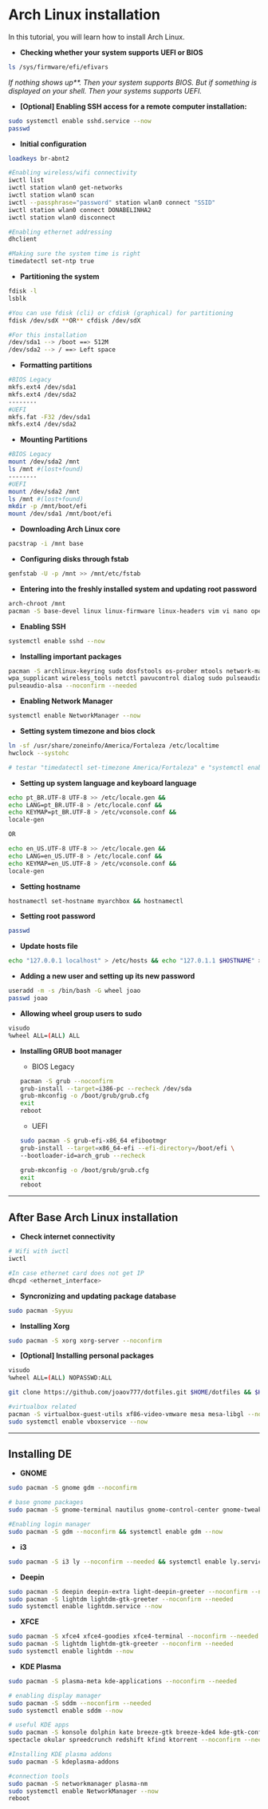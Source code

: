 # Arch Linux installation

In this tutorial, you will learn how to install Arch Linux.

- **Checking whether your system supports UEFI or BIOS**

```bash
ls /sys/firmware/efi/efivars
```
_If nothing shows up**. Then your system supports BIOS. But if something is displayed on your shell. Then your systems supports UEFI._

- **[Optional] Enabling SSH access for a remote computer installation:**

```bash
sudo systemctl enable sshd.service --now
passwd 
```

- **Initial configuration**

```bash
loadkeys br-abnt2

#Enabling wireless/wifi connectivity
iwctl list
iwctl station wlan0 get-networks
iwctl station wlan0 scan
iwctl --passphrase="password" station wlan0 connect "SSID"
iwctl station wlan0 connect DONABELINHA2
iwctl station wlan0 disconnect

#Enabling ethernet addressing
dhclient

#Making sure the system time is right
timedatectl set-ntp true

```

- **Partitioning the system**

```bash
fdisk -l
lsblk

#You can use fdisk (cli) or cfdisk (graphical) for partitioning
fdisk /dev/sdX **OR** cfdisk /dev/sdX 

#For this installation
/dev/sda1 --> /boot ==> 512M
/dev/sda2 --> / ==> Left space
```

- **Formatting partitions**

```bash
#BIOS Legacy
mkfs.ext4 /dev/sda1
mkfs.ext4 /dev/sda2
--------
#UEFI
mkfs.fat -F32 /dev/sda1
mkfs.ext4 /dev/sda2
```

- **Mounting Partitions**

```bash
#BIOS Legacy
mount /dev/sda2 /mnt
ls /mnt #(lost+found)
--------
#UEFI
mount /dev/sda2 /mnt
ls /mnt #(lost+found)
mkdir -p /mnt/boot/efi
mount /dev/sda1 /mnt/boot/efi
```

- **Downloading Arch Linux core**

```bash
pacstrap -i /mnt base 
```

- **Configuring disks through fstab**

```bash
genfstab -U -p /mnt >> /mnt/etc/fstab
```

- **Entering into the freshly installed system and updating root password**

```bash
arch-chroot /mnt
pacman -S base-devel linux linux-firmware linux-headers vim vi nano openssh --noconfirm --needed
```

- **Enabling SSH**

```bash
systemctl enable sshd --now
```

- **Installing important packages**

```bash
pacman -S archlinux-keyring sudo dosfstools os-prober mtools network-manager-applet networkmanager \
wpa_supplicant wireless_tools netctl pavucontrol dialog sudo pulseaudio git \
pulseaudio-alsa --noconfirm --needed
```

- **Enabling Network Manager**

```bash
systemctl enable NetworkManager --now
```

- **Setting system timezone and bios clock**

```bash
ln -sf /usr/share/zoneinfo/America/Fortaleza /etc/localtime
hwclock --systohc

# testar "timedatectl set-timezone America/Fortaleza" e "systemctl enable systemd-timesyncd"
```

- **Setting up system language and keyboard language**

```bash
echo pt_BR.UTF-8 UTF-8 >> /etc/locale.gen &&
echo LANG=pt_BR.UTF-8 > /etc/locale.conf &&
echo KEYMAP=pt_BR.UTF-8 > /etc/vconsole.conf &&
locale-gen

OR

echo en_US.UTF-8 UTF-8 >> /etc/locale.gen &&
echo LANG=en_US.UTF-8 > /etc/locale.conf &&
echo KEYMAP=en_US.UTF-8 > /etc/vconsole.conf &&
locale-gen

```

- **Setting hostname**

```bash
hostnamectl set-hostname myarchbox && hostnamectl
```

- **Setting root password**

```bash
passwd
```

- **Update hosts file**

```bash
echo "127.0.0.1 localhost" > /etc/hosts && echo "127.0.1.1 $HOSTNAME" >> /etc/hosts
```

- **Adding a new user and setting up its new password**

```bash
useradd -m -s /bin/bash -G wheel joao
passwd joao
```

- **Allowing wheel group users to sudo**

```bash
visudo
%wheel ALL=(ALL) ALL
```

- **Installing GRUB boot manager**
    - BIOS Legacy
    
    ```bash
    pacman -S grub --noconfirm
    grub-install --target=i386-pc --recheck /dev/sda
    grub-mkconfig -o /boot/grub/grub.cfg
    exit
    reboot
    ```
    

    - UEFI

    ```bash
    sudo pacman -S grub-efi-x86_64 efibootmgr
    grub-install --target=x86_64-efi --efi-directory=/boot/efi \
    --bootloader-id=arch_grub --recheck
    
    grub-mkconfig -o /boot/grub/grub.cfg
    exit
    reboot
    ```

---

## After Base Arch Linux installation

- **Check internet connectivity**

```bash
# Wifi with iwctl
iwctl

#In case ethernet card does not get IP 
dhcpd <ethernet_interface>
```

- **Syncronizing and updating package database**

```bash
sudo pacman -Syyuu
```

- **Installing Xorg**

```bash
sudo pacman -S xorg xorg-server --noconfirm
```

- **[Optional] Installing personal packages**

```bash
visudo
%wheel ALL=(ALL) NOPASSWD:ALL

git clone https://github.com/joaov777/dotfiles.git $HOME/dotfiles && $HOME/dotfiles/dotfiles.sh

#virtualbox related
pacman -S virtualbox-guest-utils xf86-video-vmware mesa mesa-libgl --noconfirm --needed
sudo systemctl enable vboxservice --now
```

---

## Installing DE

- **GNOME**

```bash
sudo pacman -S gnome gdm --noconfirm

# base gnome packages
sudo pacman -S gnome-terminal nautilus gnome-control-center gnome-tweaks gnome-backgrounds --noconfirm --needed

#Enabling login manager
sudo pacman -S gdm --noconfirm && systemctl enable gdm --now
```

- **i3**

```bash
sudo pacman -S i3 ly --noconfirm --needed && systemctl enable ly.service --now
```

- **Deepin**

```bash
sudo pacman -S deepin deepin-extra light-deepin-greeter --noconfirm --needed
sudo pacman -S lightdm lightdm-gtk-greeter --noconfirm --needed
sudo systemctl enable lightdm.service --now
```

- **XFCE**

```bash
sudo pacman -S xfce4 xfce4-goodies xfce4-terminal --noconfirm --needed
sudo pacman -S lightdm lightdm-gtk-greeter --noconfirm --needed
sudo systemctl enable lightdm --now
```

- **KDE Plasma**

```bash
sudo pacman -S plasma-meta kde-applications --noconfirm --needed

# enabling display manager
sudo pacman -S sddm --noconfirm --needed
sudo systemctl enable sddm --now

# useful KDE apps
sudo pacman -S konsole dolphin kate breeze-gtk breeze-kde4 kde-gtk-config ark kinfocenter kwalletmanager gwenview kipi-plugins digikam \
spectacle okular spreedcrunch redshift kfind ktorrent --noconfirm --needed

#Installing KDE plasma addons
sudo pacman -S kdeplasma-addons

#connection tools
sudo pacman -S networkmanager plasma-nm
sudo systemctl enable NetworkManager --now
reboot

```
